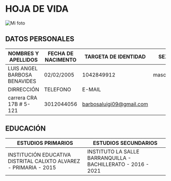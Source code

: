 # HOJA DE VIDA
![Mi foto](C:\Users\HPLAPTOP01\proyecto-formativo-grupo2\Luis_Barbosa(Foto).jpeg)

## DATOS PERSONALES

| NOMBRES Y APELLIDOS| FECHA DE NACIMENTO | TARGETA DE IDENTIDAD | SEXO  | ESTADO CIVIL| 
| ------ | ----------- | ----- | ------------------- | ------------ | 
| LUIS ANGEL BARBOSA BENAVIDES | 02/02/2005 | 1042849912 | masculino | soltero |
| DIRRECCIÓN |  TELEFONO |  E-MAIL |
| carrera CRA 17B # 5-121  |3012044056 |  barbosaluigi09@gmail.com |

## EDUCACIÓN
| ESTUDIOS PRIMARIOS | ESTUDIOS SECUNDARIOS |
| ------ | ----------- |
| INSTITUCIÓN EDUCATIVA DISTRITAL CALIXTO ALVAREZ - PRIMARIA - 2015 | INSTITUTO LA SALLE BARRANQUILLA - BACHILLERATO - 2016 - 2021 |